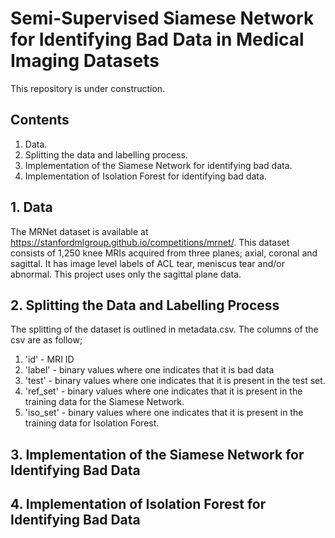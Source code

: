 # Semi-Supervised Siamese Network for Identifying Bad Data in Medical Imaging Datasets

This repository is under construction.

## Contents
1. Data.
2. Splitting the data and labelling process.
3. Implementation of the Siamese Network for identifying bad data.
4. Implementation of Isolation Forest for identifying bad data.



## 1. Data
The MRNet dataset is available at https://stanfordmlgroup.github.io/competitions/mrnet/. This dataset consists of 1,250 knee MRIs acquired from three planes; axial, coronal and sagittal. It has image level labels of ACL tear, meniscus tear and/or abnormal. This project uses only the sagittal plane data.   


## 2. Splitting the Data and Labelling Process
The splitting of the dataset is outlined in metadata.csv. The columns of the csv are as follow;
1. 'id' - MRI ID
2. 'label' - binary values where one indicates that it is bad data
3. 'test' - binary values where one indicates that it is present in the test set.
4. 'ref_set' - binary values where one indicates that it is present in the training data for the Siamese Network.
5. 'iso_set' - binary values where one indicates that it is present in the training data for Isolation Forest.


## 3. Implementation of the Siamese Network for Identifying Bad Data



## 4. Implementation of Isolation Forest for Identifying Bad Data

